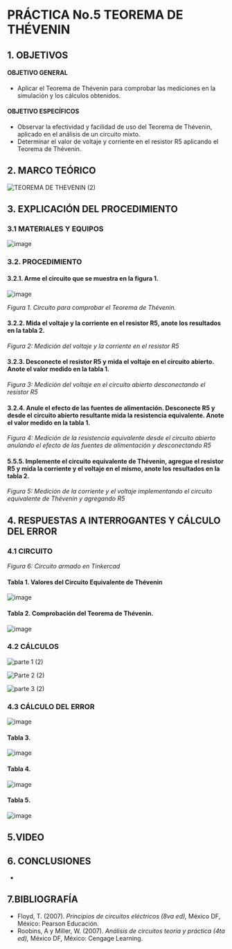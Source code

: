 # PRÁCTICA No.5 TEOREMA DE THÉVENIN
## 1. OBJETIVOS
#### OBJETIVO GENERAL
- Aplicar el Teorema de Thévenin para comprobar las mediciones en la simulación y los cálculos obtenidos.
#### OBJETIVO ESPECÍFICOS
- Observar la efectividad y facilidad de uso del Teorema de Thévenin, aplicado en el análisis de un circuito mixto.
- Determinar el valor de voltaje y corriente en el resistor R5 aplicando el Teorema de Thévenin.
## 2. MARCO TEÓRICO

![TEOREMA DE THEVENIN (2)](https://user-images.githubusercontent.com/84431598/126919198-ea1a3107-9e38-434e-944a-069dd8bac6ca.png)

## 3. EXPLICACIÓN DEL PROCEDIMIENTO
### 3.1 MATERIALES Y EQUIPOS

![image](https://user-images.githubusercontent.com/84431598/126701603-5d1365da-5e5c-44b4-92c9-82e1166eff6c.png)

### 3.2. PROCEDIMIENTO
#### 3.2.1. Arme el circuito que se muestra en la figura 1.

![image](https://user-images.githubusercontent.com/84425276/126908683-a1970700-7921-4dd5-84c3-a693d165a85f.png)

  *Figura 1. Circuito para comprobar el Teorema de Thévenin.*

#### 3.2.2. Mida el voltaje y la corriente en el resistor R5, anote los resultados en la tabla 2.


 *Figura 2: Medición del voltaje y la corriente en el resistor R5*

#### 3.2.3. Desconecte el resistor R5 y mida el voltaje en el circuito abierto. Anote el valor medido en la tabla 1.


 *Figura 3: Medición del voltaje en el circuito abierto desconectando el resistor R5*

#### 3.2.4. Anule el efecto de las fuentes de alimentación. Desconecte R5 y desde el circuito abierto resultante mida la resistencia equivalente. Anote el valor medido en la tabla 1.


 *Figura 4: Medición de la resistencia equivalente desde el circuito abierto anulando el efecto de las fuentes de alimentación y desconectando R5*

#### 5.5.5. Implemente el circuito equivalente de Thévenin, agregue el resistor R5 y mida la corriente y el voltaje en el mismo, anote los resultados en la tabla 2.


 *Figura 5: Medición de la corriente y el voltaje implementando el circuito equivalente de Thévenin y agregando R5*

## 4. RESPUESTAS A INTERROGANTES Y  CÁLCULO DEL ERROR
### 4.1 CIRCUITO


*Figura 6: Circuito armado en Tinkercad*

#### Tabla 1. Valores del Circuito Equivalente de Thévenin

![image](https://user-images.githubusercontent.com/84425276/127087662-e63cf413-0f96-47d2-9e6c-86b6134db753.png)

#### Tabla 2. Comprobación del Teorema de Thévenin.

![image](https://user-images.githubusercontent.com/84425276/127087762-6636c7b8-fbd1-4e99-996b-a3264aa014b1.png)

### 4.2 CÁLCULOS

![parte 1 (2)](https://user-images.githubusercontent.com/84431598/127090075-a3342f9c-475e-4ba7-ba78-af53aadc32e4.png)

![Parte 2 (2)](https://user-images.githubusercontent.com/84431598/127090394-52c8a474-5c14-4aa9-9f85-5dc4d94ccb05.png)

![parte 3 (2)](https://user-images.githubusercontent.com/84431598/127090547-495b7fc0-417d-45d2-8d01-395aea920383.png)


### 4.3 CÁLCULO DEL ERROR

![image](https://user-images.githubusercontent.com/84425276/127087794-6f20b0bb-621e-4436-99c2-7ae1d0033b5e.png)

#### Tabla 3.

![image](https://user-images.githubusercontent.com/84425276/127087867-a4290d5c-dacf-43f3-9287-8d1db4403f3d.png)

#### Tabla 4.

![image](https://user-images.githubusercontent.com/84425276/127087912-14bf76a7-2c15-415c-9bdd-b055279c662b.png)

#### Tabla 5.

![image](https://user-images.githubusercontent.com/84425276/127087945-acf13415-f112-4fa2-acb7-ba04a4b5ab57.png)

## 5.VIDEO
## 6. CONCLUSIONES

-

## 7.BIBLIOGRAFÍA
-  Floyd, T. (2007). *Principios de circuitos eléctricos (8va ed),* México DF, México: Pearson Educación.
-  Roobins, A y Miller, W. (2007). *Análisis de circuitos teoría y práctica (4ta ed),* México DF, México: Cengage Learning.
